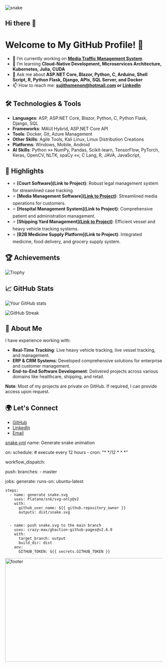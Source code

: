 ![snake](https://github.com/user-attachments/assets/871f7af1-e70f-4be4-9a5b-cc2a5f71dd49)

## Hi there 👋
# Welcome to My GitHub Profile! 👋

- 🔭 I’m currently working on **[Media Traffic Management System]([https://github.com/sujithsmenon/Albatross])**
- 🌱 I’m learning **Cloud-Native Development, Microservices Architecture, Kubernetes, Julia, CUDA**
- 💬 Ask me about **ASP.NET Core, Blazor, Python, C, Arduino, Shell Script, R, Python Flask, Django, APIs, SQL Server, and Docker**
- 📫 How to reach me: **[sujithsmenon@hotmail.com](mailto:sujithsmenon@hotmail.com) or [LinkedIn](https://www.linkedin.com/in/kssujith)**

## 🛠️ Technologies & Tools
- **Languages**: ASP, ASP.NET Core, Blazor, Python, C, Python Flask, Django, SQL
- **Frameworks**: MAUI Hybrid, ASP.NET Core API
- **Tools**: Docker, Git, Azure Management
- **Other Skills**: Agile Tools, Kali Linux, Linux Distribution Creations
- **Platforms**: Windows, Mobile, Android
- **AI Skills**: Python »» NumPy, Pandas, Scikit-learn, TensorFlow, PyTorch, Keras, OpenCV, NLTK, spaCy ««; C Lang, R, JAVA, JavaScript,  

## 🌟 Highlights
- ⭐ **[Court Software](Link to Project)**: Robust legal management system for streamlined case tracking.
- ⭐ **[Media Management Software]([Link to Project](https://github.com/sujithsmenon/Albatross))**: Streamlined media operations for customers.
- ⭐ **[Hospital Management System](Link to Project)**: Comprehensive patient and administration management.
- ⭐ **[Shipping Yard Management][(Link to Project](https://github.com/sujithsmenon/BlueOcean))**: Efficient vessel and heavy vehicle tracking systems.
- ⭐ **[B2B Medicine Supply Platform](Link to Project)**: Integrated medicine, food delivery, and grocery supply system.


## 🏆 Achievements
![Trophy](https://github-profile-trophy.vercel.app/?username=sujithsmenon)

## 📈 GitHub Stats
![Your GitHub stats](https://github-readme-stats.vercel.app/api?username=sujithsmenon)

![GitHub Streak](https://streak-stats.demolab.com?user=sujithsmenon)

## 🚀 About Me
I have experience working with:
- **Real-Time Tracking**: Live heavy vehicle tracking, live vessel tracking, and management.
- **ERP & CRM Systems**: Developed comprehensive solutions for enterprise and customer management.
- **End-to-End Software Development**: Delivered projects across various domains like healthcare, shipping, and retail.

**Note**: Most of my projects are private on GitHub. If required, I can provide access upon request.

## 🌍 Let's Connect
- [GitHub](https://github.com/sujithsmenon)
- [LinkedIn](https://www.linkedin.com/in/kssujith)
- [Email](mailto:sujithsmenon@hotmail.com)

[snake.yml](https://github.com/user-attachments/files/22849729/snake.yml)
name: Generate snake animation

on:
  schedule: # execute every 12 hours
    - cron: "* */12 * * *"

  workflow_dispatch:

  push:
    branches:
    - master

jobs:
  generate:
    runs-on: ubuntu-latest

    steps:
      - name: generate snake.svg
        uses: Platane/snk/svg-only@v2
        with:
          github_user_name: ${{ github.repository_owner }}
          outputs: dist/snake.svg


      - name: push snake.svg to the main branch
        uses: crazy-max/ghaction-github-pages@v2.6.0
        with:
          target_branch: output
          build_dir: dist
        env:
          GITHUB_TOKEN: ${{ secrets.GITHUB_TOKEN }}




<img width="2106" height="332" alt="footer" src="https://github.com/user-attachments/assets/54d2259c-db76-411e-830b-3ff4e45b534e" />
